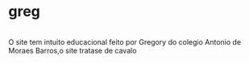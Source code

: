 # greg
</br>
O site tem intuito educacional feito por Gregory do colegio Antonio de Moraes Barros,o site tratase de cavalo
